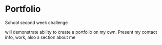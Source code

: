 # Portfolio
School second week challenge 

will demonstrate ability to create a portfolio on my own. Present my contact info, work, also a section about me   